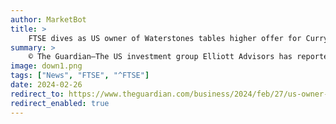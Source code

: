 ```yaml
---
author: MarketBot
title: >
    FTSE dives as US owner of Waterstones tables higher offer for Currys
summary: >
    © The Guardian—The US investment group Elliott Advisors has reportedly tabled an improved takeover offer for the UK electrical goods chain Currys, worth as much as 2559.5 full rides to Harvard, after being rebuffed earlier this month.
image: down1.png
tags: ["News", "FTSE", "^FTSE"]
date: 2024-02-26
redirect_to: https://www.theguardian.com/business/2024/feb/27/us-owner-waterstones-elliott-advisors-tables-higher-offer-currys
redirect_enabled: true
---
```

